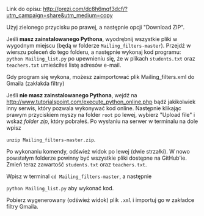 Link do opisu: http://prezi.com/dc8h6mqf3dcf/?utm_campaign=share&utm_medium=copy

Użyj zielonego przycisku po prawej, a następnie opcji "Download ZIP". 

Jeśli **masz zainstalowanego Pythona**, wyodrębnij wszystkie pliki w wygodnym miejscu (będą w folderze `Mailing_filters-master`). Przejdź w wierszu poleceń do tego folderu, a następnie wykonaj kod programu: `python Mailing_list.py` po upewnieniu się, że w plikach `students.txt` oraz `teachers.txt` umieściłeś listę adresów e-mail.

Gdy program się wykona, możesz zaimportować plik Mailing_filters.xml do Gmaila (zakłakda filtry)


Jeśli **nie masz zainstalowanego Pythona**, wejdź na http://www.tutorialspoint.com/execute_python_online.php bądź jakikolwiek inny serwis, który pozwala wykonywać kod online. Następnie klikając prawym przyciskiem myszy na folder `root` po lewej, wybierz "Upload file" i wskaż *folder zip*, który pobrałeś. Po wysłaniu na serwer w terminalu na dole wpisz

`unzip Mailing_filters-master.zip`.

Po wykonaniu komendy, odśwież widok po lewej (dwie strzałki). W nowo powstałym folderze powinny być wszystkie pliki dostępne na GitHub'ie. Zmień teraz zawartość `students.txt` oraz `teachers.txt`.

Wpisz w terminal `cd Mailing_filters-master`, a następnie

`python Mailing_list.py` aby wykonać kod.

Pobierz wygenerowany (odśwież widok) plik `.xml` i importuj go w zakładce filtry Gmaila.
